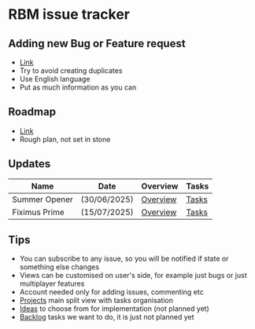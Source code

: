 # RBM issue tracker

## Adding new Bug or Feature request
* [Link](https://github.com/Vixen51/rbm/issues)
* Try to avoid creating duplicates
* Use English language
* Put as much information as you can

## Roadmap
* [Link](https://github.com/users/Vixen51/projects/4)
* Rough plan, not set in stone

## Updates
| Name          | Date         | Overview                                                        | Tasks                                                        |
|---------------|--------------|-----------------------------------------------------------------|--------------------------------------------------------------|
| Summer Opener | (30/06/2025) | [Overview](https://github.com/users/Vixen51/projects/2/views/1) | [Tasks](https://github.com/users/Vixen51/projects/2/views/3) |
| Fiximus Prime | (15/07/2025) | [Overview](https://github.com/users/Vixen51/projects/8/views/2) | [Tasks](https://github.com/users/Vixen51/projects/8/views/1) |

## Tips
* You can subscribe to any issue, so you will be notified if state or something else changes
* Views can be customised on user's side, for example just bugs or just multiplayer features
* Account needed only for adding issues, commenting etc
* [Projects](https://github.com/Vixen51?tab=projects) main split view with tasks organisation
* [Ideas](https://github.com/users/Vixen51/projects/6/views/1) to choose from for implementation (not planned yet)
* [Backlog](https://github.com/users/Vixen51/projects/5) tasks we want to do, it is just not planned yet




